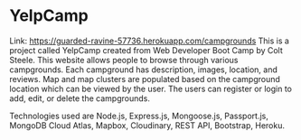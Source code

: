 # YelpCamp
Link: https://guarded-ravine-57736.herokuapp.com/campgrounds
This is a project called YelpCamp created from Web Developer Boot Camp by Colt Steele. 
This website allows people to browse through various campgrounds. 
Each campground has description, images, location, and reviews. 
Map and map clusters are populated based on the campground location which can be viewed by the user. 
The users can register or login to add, edit, or delete the campgrounds. 

Technologies used are Node.js, Express.js, Mongoose.js, Passport.js, MongoDB Cloud Atlas, Mapbox, Cloudinary, REST API, Bootstrap, Heroku.
